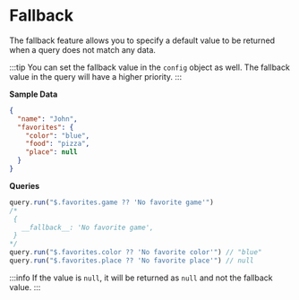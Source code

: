 # Fallback

The fallback feature allows you to specify a default value to be returned when a query does not match any data.

:::tip
You can set the fallback value in the `config` object as well. The fallback value in the query will have a higher priority.
:::

**Sample Data**
```json
{
  "name": "John",
  "favorites": {
    "color": "blue",
    "food": "pizza",
    "place": null
  }
}
```

**Queries**
```ts
query.run("$.favorites.game ?? 'No favorite game'")
/*
 {
   __fallback__: 'No favorite game',
 }
*/
query.run("$.favorites.color ?? 'No favorite color'") // "blue"
query.run("$.favorites.place ?? 'No favorite place'") // null
```

:::info
If the value is `null`, it will be returned as `null` and not the fallback value.
:::

